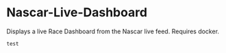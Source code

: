 # Nascar-Live-Dashboard

Displays a live Race Dashboard from the Nascar live feed.  Requires docker.

``` test ```
